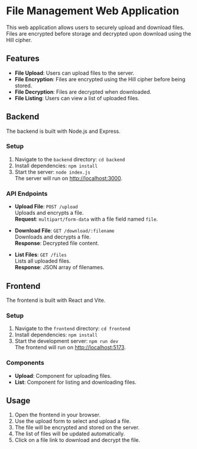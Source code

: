 # File Management Web Application

This web application allows users to securely upload and download files. Files are encrypted before storage and decrypted upon download using the Hill cipher.

## Features

- **File Upload**: Users can upload files to the server.
- **File Encryption**: Files are encrypted using the Hill cipher before being stored.
- **File Decryption**: Files are decrypted when downloaded.
- **File Listing**: Users can view a list of uploaded files.

## Backend

The backend is built with Node.js and Express.

### Setup

1. Navigate to the `backend` directory: `cd backend`
2. Install dependencies: `npm install`
3. Start the server: `node index.js`  
   The server will run on [http://localhost:3000](http://localhost:3000).

### API Endpoints

- **Upload File**: `POST /upload`  
  Uploads and encrypts a file.  
  **Request**: `multipart/form-data` with a file field named `file`.

- **Download File**: `GET /download/:filename`  
  Downloads and decrypts a file.  
  **Response**: Decrypted file content.

- **List Files**: `GET /files`  
  Lists all uploaded files.  
  **Response**: JSON array of filenames.

## Frontend

The frontend is built with React and Vite.

### Setup

1. Navigate to the `frontend` directory: `cd frontend`
2. Install dependencies: `npm install`
3. Start the development server: `npm run dev`  
   The frontend will run on [http://localhost:5173](http://localhost:5173).

### Components

- **Upload**: Component for uploading files.
- **List**: Component for listing and downloading files.

## Usage

1. Open the frontend in your browser.
2. Use the upload form to select and upload a file.
3. The file will be encrypted and stored on the server.
4. The list of files will be updated automatically.
5. Click on a file link to download and decrypt the file.
